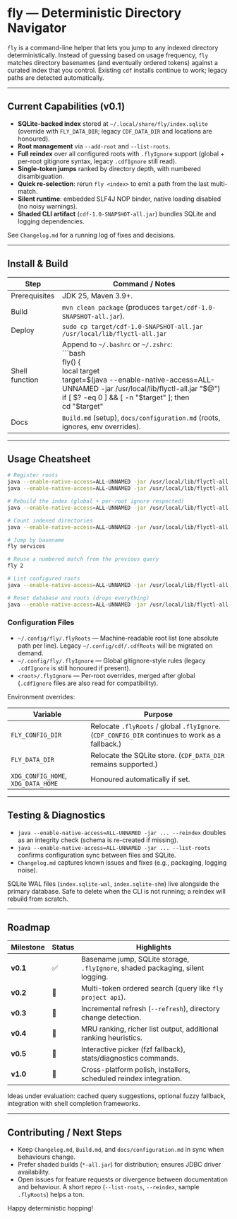 # fly — Deterministic Directory Navigator

`fly` is a command-line helper that lets you jump to any indexed directory deterministically. Instead of guessing based on usage frequency, `fly` matches directory basenames (and eventually ordered tokens) against a curated index that you control. Existing `cdf` installs continue to work; legacy paths are detected automatically.

---

## Current Capabilities (v0.1)

- **SQLite-backed index** stored at `~/.local/share/fly/index.sqlite` (override with `FLY_DATA_DIR`; legacy `CDF_DATA_DIR` and locations are honoured).
- **Root management** via `--add-root` and `--list-roots`.
- **Full reindex** over all configured roots with `.flyIgnore` support (global + per-root gitignore syntax, legacy `.cdfIgnore` still read).
- **Single-token jumps** ranked by directory depth, with numbered disambiguation.
- **Quick re-selection**: rerun `fly <index>` to emit a path from the last multi-match.
- **Silent runtime**: embedded SLF4J NOP binder, native loading disabled (no noisy warnings).
- **Shaded CLI artifact** (`cdf-1.0-SNAPSHOT-all.jar`) bundles SQLite and logging dependencies.

See `Changelog.md` for a running log of fixes and decisions.

---

## Install & Build

| Step | Command / Notes |
|------|-----------------|
| Prerequisites | JDK 25, Maven 3.9+. |
| Build | `mvn clean package` (produces `target/cdf-1.0-SNAPSHOT-all.jar`). |
| Deploy | `sudo cp target/cdf-1.0-SNAPSHOT-all.jar /usr/local/lib/flyctl-all.jar` |
| Shell function | Append to `~/.bashrc` or `~/.zshrc`:<br/>```bash<br/>fly() {<br/>  local target<br/>  target=$(java --enable-native-access=ALL-UNNAMED -jar /usr/local/lib/flyctl-all.jar "$@")<br/>  if [ $? -eq 0 ] && [ -n "$target" ]; then<br/>    cd "$target" || return<br/>  fi<br/>}<br/>``` |
| Docs | `Build.md` (setup), `docs/configuration.md` (roots, ignores, env overrides). |

---

## Usage Cheatsheet

```bash
# Register roots
java --enable-native-access=ALL-UNNAMED -jar /usr/local/lib/flyctl-all.jar --add-root ~/workspace
java --enable-native-access=ALL-UNNAMED -jar /usr/local/lib/flyctl-all.jar --add-root ~/playground

# Rebuild the index (global + per-root ignore respected)
java --enable-native-access=ALL-UNNAMED -jar /usr/local/lib/flyctl-all.jar --reindex

# Count indexed directories
java --enable-native-access=ALL-UNNAMED -jar /usr/local/lib/flyctl-all.jar --count

# Jump by basename
fly services

# Reuse a numbered match from the previous query
fly 2

# List configured roots
java --enable-native-access=ALL-UNNAMED -jar /usr/local/lib/flyctl-all.jar --list-roots

# Reset database and roots (drops everything)
java --enable-native-access=ALL-UNNAMED -jar /usr/local/lib/flyctl-all.jar --reset
```

### Configuration Files

- `~/.config/fly/.flyRoots` — Machine-readable root list (one absolute path per line). Legacy `~/.config/cdf/.cdfRoots` will be migrated on demand.
- `~/.config/fly/.flyIgnore` — Global gitignore-style rules (legacy `.cdfIgnore` is still honoured if present).
- `<root>/.flyIgnore` — Per-root overrides, merged after global (`.cdfIgnore` files are also read for compatibility).

Environment overrides:

| Variable | Purpose |
|----------|---------|
| `FLY_CONFIG_DIR` | Relocate `.flyRoots` / global `.flyIgnore`. (`CDF_CONFIG_DIR` continues to work as a fallback.) |
| `FLY_DATA_DIR` | Relocate the SQLite store. (`CDF_DATA_DIR` remains supported.) |
| `XDG_CONFIG_HOME`, `XDG_DATA_HOME` | Honoured automatically if set. |

---

## Testing & Diagnostics

- `java --enable-native-access=ALL-UNNAMED -jar ... --reindex` doubles as an integrity check (schema is re-created if missing).
- `java --enable-native-access=ALL-UNNAMED -jar ... --list-roots` confirms configuration sync between files and SQLite.
- `Changelog.md` captures known issues and fixes (e.g., packaging, logging noise).

SQLite WAL files (`index.sqlite-wal`, `index.sqlite-shm`) live alongside the primary database. Safe to delete when the CLI is not running; a reindex will rebuild from scratch.

---

## Roadmap

| Milestone | Status | Highlights |
|-----------|--------|------------|
| **v0.1** | ✅ | Basename jump, SQLite storage, `.flyIgnore`, shaded packaging, silent logging. |
| **v0.2** | 🚧 | Multi-token ordered search (query like `fly project api`). |
| **v0.3** | 📌 | Incremental refresh (`--refresh`), directory change detection. |
| **v0.4** | 📌 | MRU ranking, richer list output, additional ranking heuristics. |
| **v0.5** | 📌 | Interactive picker (fzf fallback), stats/diagnostics commands. |
| **v1.0** | 📌 | Cross-platform polish, installers, scheduled reindex integration. |

Ideas under evaluation: cached query suggestions, optional fuzzy fallback, integration with shell completion frameworks.

---

## Contributing / Next Steps

- Keep `Changelog.md`, `Build.md`, and `docs/configuration.md` in sync when behaviours change.
- Prefer shaded builds (`*-all.jar`) for distribution; ensures JDBC driver availability.
- Open issues for feature requests or divergence between documentation and behaviour. A short repro (`--list-roots`, `--reindex`, sample `.flyRoots`) helps a ton.

Happy deterministic hopping!
